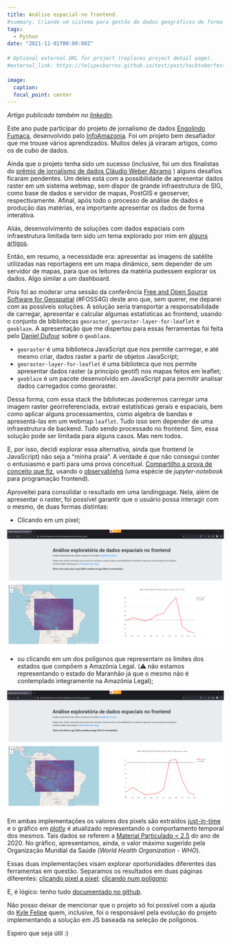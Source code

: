 ```yaml
---
title: Análise espacial no frontend.
#summary: Criando um sistema para gestão de dados geográficos de forma simples e robusta Artigo publicado também no linkedin. Este ano pude participar do projeto de jornalismo de dados Engolindo Fumaça, desenvolvido pelo InfoAmazonia.
tags:
  - Python
date: "2021-11-01T00:00:00Z"

# Optional external URL for project (replaces project detail page).
#external_link: https://felipesbarros.github.io/test/post/hacktoberfest-2021/

image:
  caption:
  focal_point: center
---
```


*Artigo publicado também no [linkedin](https://www.linkedin.com/pulse/an%C3%A1lise-espacial-frontend-felipe-sodr%C3%A9-mendes-barros/).*

Este ano pude participar do projeto de jornalismo de dados [Engolindo Fumaça](https://infoamazonia.org/project/engolindo-fumaca/), desenvolvido pelo [InfoAmazonia](https://infoamazonia.org/). Foi um projeto bem desafiador que me trouxe vários aprendizados. Muitos deles já viraram artigos, como os de cubo de dados.

Ainda que o projeto tenha sido um sucesso (inclusive, foi um dos finalistas do [prêmio de jornalismo de dados Cláudio Weber Abramo](https://premio.jornalismodedados.org/) ) alguns desafios ficaram pendentes. Um deles está com a possibilidade de apresentar dados raster em um sistema webmap, sem dispor de grande infraestrutura de SIG, como base de dados e servidor de mapas, PostGIS e geoserver, respectivamente. Afinal, após todo o processo de análise de dados e produção das matérias, era importante apresentar os dados de forma interativa.

Aliás, desenvolvimento de soluções com dados espaciais com infraestrutura limitada tem sido um tema explorado por mim em [alguns artigos](https://felipesbarros.github.io/pt/).

Então, em resumo, a necessidade era: apresentar as imagens de satélite utilizadas nas reportagens em um mapa dinâmico, sem depender de um servidor de mapas, para que os leitores da matéria pudessem explorar os dados. Algo similar a um dashboard.

Pois foi ao moderar uma sessão da conferência [Free and Open Source Software for Geospatial](https://2021.foss4g.org/) (#FOSS4G) deste ano que, sem querer, me deparei com as possíveis soluções. A solução seria transportar a responsabilidade de carregar, apresentar e calcular algumas estatísticas ao frontend, usando o conjunto de bibliotecas `georaster`, `georaster-layer-for-leaflet` e `geoblaze`. A apresentação que me dispertou para essas ferramentas foi feita pelo [Daniel Dufour](https://www.linkedin.com/in/danieljdufour) sobre o `geoblaze`.

* `georaster` é uma biblioteca JavaScript que nos permite carrregar, e até mesmo criar, dados raster a partir de objetos JavaScript;
* `georaster-layer-for-leaflet` é uma biblioteca que nos permite apresentar dados raster (a princípio geotif) nos mapas feitos em leaflet;
* `geoblaze` é um pacote desenvolvido em JavaScript para permitir analisar dados carregados como georaster.

Dessa forma, com essa stack the bibliotecas poderemos carregar uma imagem raster georreferenciada, extrair estatísticas gerais e espaciais, bem como aplicar alguns processamentos, como algebra de bandas e apresentá-las em um webmap `leaflet`. Tudo isso sem depender de uma infraestrutura de backend. Tudo sendo processado no frontend. Sim, essa solução pode ser limitada para alguns casos. Mas nem todos.

E, por isso, decidi explorar essa alternativa, ainda que frontend (e JavaScript) não seja a “minha praia”. A verdade é que não consegui conter o entusiasmo e parti para uma prova conceitual. [Compartilho a prova de conceito que fiz](https://observablehq.com/@felipesbarros/proof_of_concept_geoblaze), usando o [observablehq](https://observablehq.com/) (uma espécie de *jupyter-notebook* para programação frontend).

Aproveitei para consolidar o resultado em uma landingpage. Nela, além de apresentar o raster, foi possível garantir que o usuário possa interagir com o mesmo, de duas formas distintas:

* Clicando em um pixel;

![](featured.png)

* ou clicando em um dos polígonos que representam os limites dos estados que compõem a Amazônia Legal. (⚠️ não estamos representando o estado do Maranhão já que o mesmo não é contemplado integramente na Amazônia Legal);

![](landingpage_polygon.png)

Em ambas implementações os valores dos pixels são extraídos [just-in-time](https://pt.wikipedia.org/wiki/Just_in_time) e o gráfico em [plotly](https://plotly.com/) é atualizado representando o comportamento temporal dos mesmos. Tais dados se referem a [Material Particulado < 2.5](https://pt.wikipedia.org/wiki/Material_particulado) do ano de 2020. No gráfico, apresentamos, ainda, o valor máximo sugerido pela Organização Mundial da Saúde (*World Health Organization - WHO*).

Essas duas implementações visam explorar oportunidades diferentes das ferramentas em questão. Separamos os resultados em duas páginas diferentes: [clicando pixel a pixel](https://felipesbarros.github.io/geoblaze_test/clicking_pixel); [clicando num polígono](https://felipesbarros.github.io/geoblaze_test/clicking_polygon);

E, é lógico: tenho tudo [documentado no github](https://github.com/felipesbarros/geoblaze_test/).

Não posso deixar de mencionar que o projeto só foi possível com a ajuda do [Kyle Felipe](https://kylefelipe.com/) quem, inclusive, foi o responsável pela evolução do projeto implementando a solução em JS baseada na seleção de polígonos.

Espero que seja útil :)
